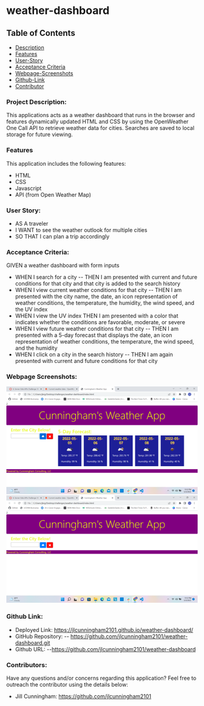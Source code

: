 # weather-dashboard

## Table of Contents

- [Description](#description)
- [Features](#features)
- [User-Story](#user-story)
- [Acceptance Criteria](#acceptance-criteria)
- [Webpage-Screenshots](#webpage-screenshots)
- [Github-Link](#github-link)
- [Contributor](#contributor)

### Project Description:

This applications acts as a weather dashboard that runs in the browser and features dynamically updated HTML and CSS by using the OpenWeather One Call API to retrieve weather data for cities. Searches are saved to local storage for future viewing.

### Features

This application includes the following features:

- HTML
- CSS
- Javascript
- API (from Open Weather Map)

### User Story:

- AS A traveler
- I WANT to see the weather outlook for multiple cities
- SO THAT I can plan a trip accordingly

### Acceptance Criteria:

GIVEN a weather dashboard with form inputs

- WHEN I search for a city
  -- THEN I am presented with current and future conditions for that city and that city is added to the search history
- WHEN I view current weather conditions for that city
  -- THEN I am presented with the city name, the date, an icon representation of weather conditions, the temperature, the humidity, the wind speed, and the UV index
- WHEN I view the UV index
  THEN I am presented with a color that indicates whether the conditions are favorable, moderate, or severe
- WHEN I view future weather conditions for that city
  -- THEN I am presented with a 5-day forecast that displays the date, an icon representation of weather conditions, the temperature, the wind speed, and the humidity
- WHEN I click on a city in the search history
  -- THEN I am again presented with current and future conditions for that city

### Webpage Screenshots:

![Screenshot](<assets/images/Screenshot%20(37).png>)
![Screenshot](<assets/images/Screenshot%20(38).png>)

### Github Link:

- Deployed Link: https://jlcunningham2101.github.io/weather-dashboard/
- GitHub Repository:
  -- https://github.com/jlcunningham2101/weather-dashboard.git
- Github URL:
  --https://github.com/jlcunningham2101/weather-dashboard

### Contributors:

Have any questions and/or concerns regarding this application? Feel free to outreach the contributor using the details below:

- Jill Cunningham: https://github.com/jlcunningham2101
